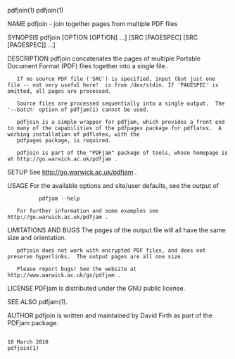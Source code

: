 pdfjoin(1)                                                                                                                                                                     pdfjoin(1)

NAME
       pdfjoin - join together pages from multiple PDF files

SYNOPSIS
       pdfjoin [OPTION [OPTION] ...] [SRC [PAGESPEC] [SRC [PAGESPEC]] ...]

DESCRIPTION
       pdfjoin concatenates the pages of multiple Portable Document Format (PDF) files together into a single file..

       If no source PDF file ('SRC') is specified, input (but just one file -- not very useful here!  is from /dev/stdin. If 'PAGESPEC' is omitted, all pages are processed.

       Source files are processed sequentially into a single output.  The '--batch' option of pdfjam(1) cannot be used.

       pdfjoin is a simple wrapper for pdfjam, which provides a front end to many of the capabilities of the pdfpages package for pdflatex.  A working installation of pdflatex, with the
       pdfpages package, is required.

       pdfjoin is part of the "PDFjam" package of tools, whose homepage is at http://go.warwick.ac.uk/pdfjam .

SETUP
       See http://go.warwick.ac.uk/pdfjam .

USAGE
       For the available options and site/user defaults, see the output of

              pdfjam --help

       For further information and some examples see http://go.warwick.ac.uk/pdfjam .

LIMITATIONS AND BUGS
       The pages of the output file will all have the same size and orientation.

       pdfjoin does not work with encrypted PDF files, and does not preserve hyperlinks.  The output pages are all one size.

       Please report bugs! See the website at http://www.warwick.ac.uk/go/pdfjam .

LICENSE
       PDFjam is distributed under the GNU public license.

SEE ALSO
       pdfjam(1).

AUTHOR
       pdfjoin is written and maintained by David Firth as part of the PDFjam package.

                                                                                      10 March 2010                                                                            pdfjoin(1)
